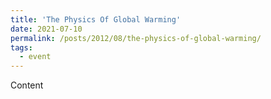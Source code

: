 ```yaml
---
title: 'The Physics Of Global Warming'
date: 2021-07-10
permalink: /posts/2012/08/the-physics-of-global-warming/
tags:
  - event
---
```

Content